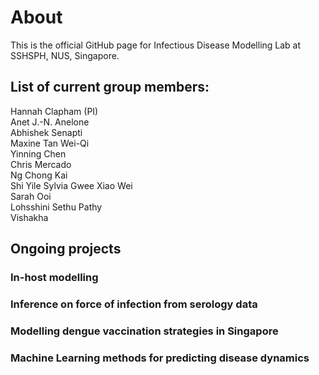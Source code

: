# About
This is the official GitHub page for Infectious Disease Modelling Lab at SSHSPH, NUS, Singapore.
## List of current group members:
Hannah Clapham (PI)\
Anet J.-N. Anelone \
Abhishek Senapti\
Maxine Tan Wei-Qi\
Yinning Chen\
Chris Mercado\
Ng Chong Kai\
Shi Yile
Sylvia Gwee Xiao Wei\
Sarah Ooi\
Lohsshini Sethu Pathy\
Vishakha

## Ongoing projects
### In-host modelling
### Inference on force of infection from serology data
### Modelling dengue vaccination strategies in Singapore
### Machine Learning methods for predicting disease dynamics


